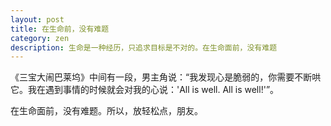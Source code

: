 ```yaml
---
layout: post
title: 在生命前，没有难题
category: zen
description: 生命是一种经历，只追求目标是不对的。在生命面前，没有难题
---
```

《三宝大闹巴莱坞》中间有一段，男主角说：“我发现心是脆弱的，你需要不断哄它。我在遇到事情的时候就会对我的心说：'All is well. All is well!'”。

在生命面前，没有难题。所以，放轻松点，朋友。
